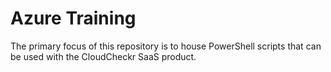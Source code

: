 # Azure Training
The primary focus of this repository is to house PowerShell scripts that can be used with the CloudCheckr SaaS product.
